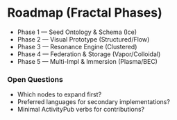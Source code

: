 # Roadmap (Fractal Phases)

- Phase 1 — Seed Ontology & Schema (Ice)
- Phase 2 — Visual Prototype (Structured/Flow)
- Phase 3 — Resonance Engine (Clustered)
- Phase 4 — Federation & Storage (Vapor/Colloidal)
- Phase 5 — Multi-Impl & Immersion (Plasma/BEC)

### Open Questions
- Which nodes to expand first?
- Preferred languages for secondary implementations?
- Minimal ActivityPub verbs for contributions?